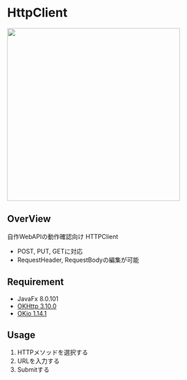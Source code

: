 # HttpClient 
<img src = "https://i.imgur.com/ldXPnPB.png" width="400px">

## OverView
自作WebAPIの動作確認向け HTTPClient

- POST, PUT, GETに対応
- RequestHeader, RequestBodyの編集が可能

## Requirement
- JavaFx 8.0.101
- <a href="http://square.github.io/okhttp/">OKHttp 3.10.0</a>
- <a href="https://github.com/square/okio">OKio 1.14.1</a>

## Usage 
1. HTTPメソッドを選択する
2. URLを入力する
3. Submitする
